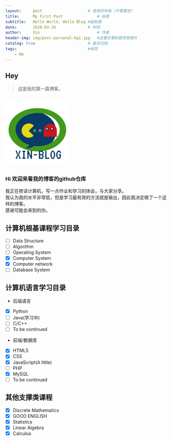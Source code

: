 ```yaml
---
layout:     post   				    # 使用的布局（不需要改）
title:      My First Post 				# 标题 
subtitle:   Hello World, Hello Blog #副标题
date:       2020-03-29 				# 时间
author:     Xin 						# 作者
header-img: img/post-personal-bg1.jpg 	#这篇文章标题背景图片
catalog: true 						# 是否归档
tags:								#标签
    - Me
---
```


## Hey
>这是我的第一篇博客。


![logo](https://raw.githubusercontent.com/XinZheng-SH/XinZheng-SH.github.io/master/img/logo.png)
---
### Hi 欢迎来看我的博客的github仓库
我正在修读计算机，写一点作业和学习的体会，与大家分享。<br>
我认为我的水平非常低，但是学习最有效的方法就是输出，因此我决定做了一个这样的博客。<br>
感谢可能会来到的你。<br>

## 计算机根基课程学习目录
- [ ] Data Structure
- [ ] Algorithm
- [ ] Operating System
- [x] Computer System
- [x] Computer network
- [ ] Database System

## 计算机语言学习目录
* 后端语言
- [x] Python
- [ ] Java(学习中)
- [ ] C/C++
- [ ] To be continued
* 前端/数据库
- [x] HTML5
- [x] CSS
- [x] JavaScript(A little)
- [ ] PHP
- [x] MySQL
- [ ] To be continued

## 其他支撑类课程
- [x] Discrete Mathematics
- [x] GOOD ENGLISH
- [x] Statistics
- [x] Linear Algebra
- [x] Calculus
